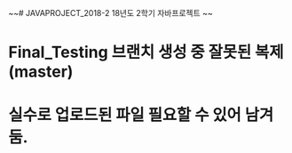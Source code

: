 ~~# JAVAPROJECT_2018-2 18년도 2학기 자바프로젝트 ~~
# Final_Testing 브랜치 생성 중 잘못된 복제(master)
# 실수로 업로드된 파일 필요할 수 있어 남겨둠.
